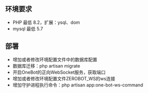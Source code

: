 
## 环境要求

- PHP 最低 8.2，扩展：ysql、dom
- mysql 最低 5.7

## 部署

- 增加或者修改环境配置文件中的数据库配置
- 数据库迁移：php artisan migrate
- 开启OneBot的正向WebSocket服务，获取端口
- 增加或者修改环境配置文件ZEROBOT_WS的ws连接
- 增加守护进程执行命令：php artisan app:one-bot-ws-command

